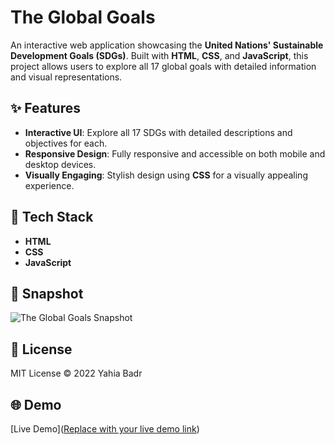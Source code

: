 # The Global Goals

An interactive web application showcasing the **United Nations' Sustainable Development Goals (SDGs)**. Built with **HTML**, **CSS**, and **JavaScript**, this project allows users to explore all 17 global goals with detailed information and visual representations.

## ✨ Features
- **Interactive UI**: Explore all 17 SDGs with detailed descriptions and objectives for each.
- **Responsive Design**: Fully responsive and accessible on both mobile and desktop devices.
- **Visually Engaging**: Stylish design using **CSS** for a visually appealing experience.

## 🚀 Tech Stack
- **HTML**
- **CSS**
- **JavaScript**

## 📸 Snapshot

![The Global Goals Snapshot](assets/images/global-goals-snapshot.png)

## 📄 License
MIT License © 2022 Yahia Badr

## 🌐 Demo
[Live Demo]([Replace with your live demo link](https://black4315.github.io/The-global-goals.zls/))
